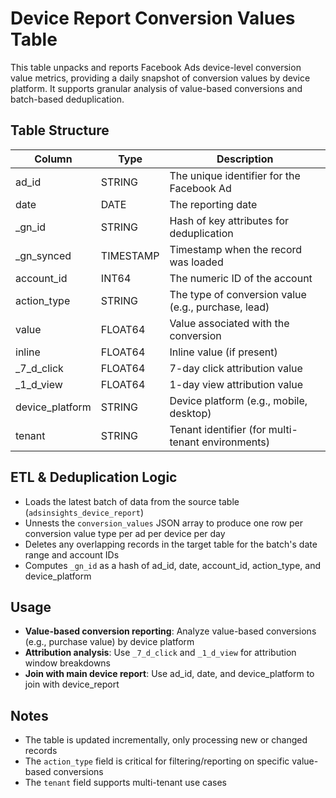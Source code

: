 # Device Report Conversion Values Table

This table unpacks and reports Facebook Ads device-level conversion value metrics, providing a daily snapshot of conversion values by device platform. It supports granular analysis of value-based conversions and batch-based deduplication.

## Table Structure

| Column           | Type      | Description                                                      |
|------------------|-----------|------------------------------------------------------------------|
| ad_id            | STRING    | The unique identifier for the Facebook Ad                        |
| date             | DATE      | The reporting date                                               |
| _gn_id           | STRING    | Hash of key attributes for deduplication                         |
| _gn_synced       | TIMESTAMP | Timestamp when the record was loaded                             |
| account_id       | INT64     | The numeric ID of the account                                    |
| action_type      | STRING    | The type of conversion value (e.g., purchase, lead)              |
| value            | FLOAT64   | Value associated with the conversion                             |
| inline           | FLOAT64   | Inline value (if present)                                        |
| _7_d_click       | FLOAT64   | 7-day click attribution value                                    |
| _1_d_view        | FLOAT64   | 1-day view attribution value                                     |
| device_platform  | STRING    | Device platform (e.g., mobile, desktop)                          |
| tenant           | STRING    | Tenant identifier (for multi-tenant environments)                |

## ETL & Deduplication Logic

- Loads the latest batch of data from the source table (`adsinsights_device_report`)
- Unnests the `conversion_values` JSON array to produce one row per conversion value type per ad per device per day
- Deletes any overlapping records in the target table for the batch's date range and account IDs
- Computes `_gn_id` as a hash of ad_id, date, account_id, action_type, and device_platform

## Usage

- **Value-based conversion reporting**: Analyze value-based conversions (e.g., purchase value) by device platform
- **Attribution analysis**: Use `_7_d_click` and `_1_d_view` for attribution window breakdowns
- **Join with main device report**: Use ad_id, date, and device_platform to join with device_report

## Notes

- The table is updated incrementally, only processing new or changed records
- The `action_type` field is critical for filtering/reporting on specific value-based conversions
- The `tenant` field supports multi-tenant use cases 